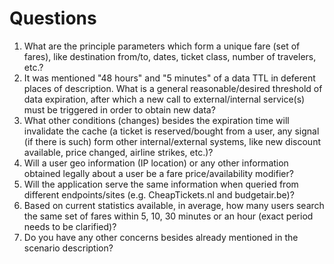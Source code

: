 # Questions

1. What are the principle parameters which form a unique fare (set of fares), like destination from/to, dates, ticket class, number of travelers, etc.?
2. It was mentioned "48 hours" and "5 minutes" of a data TTL in deferent places of description. What is a general reasonable/desired threshold of data expiration, after which a new call to external/internal service(s) must be triggered in order to obtain new data?
3. What other conditions (changes) besides the expiration time will invalidate the cache (a ticket is reserved/bought from a user, any signal (if there is such) form other internal/external systems, like new discount available, price changed, airline strikes, etc.)?
4. Will a user geo information (IP location) or any other information obtained legally about a user be a fare price/availability modifier?
5. Will the application serve the same information when queried from different endpoints/sites (e.g. CheapTickets.nl and budgetair.be)?
6. Based on current statistics available, in average, how many users search the same set of fares within 5, 10, 30 minutes or an hour (exact period needs to be clarified)?
7. Do you have any other concerns besides already mentioned in the scenario description?
